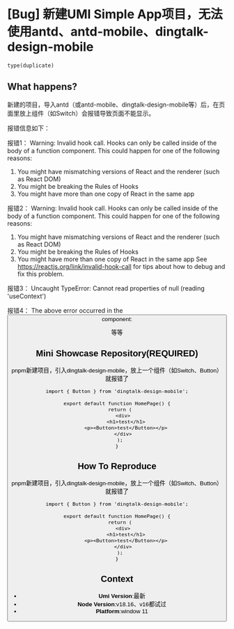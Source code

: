 # [Bug] 新建UMI Simple App项目，无法使用antd、antd-mobile、dingtalk-design-mobile

`type(duplicate)`

## What happens?

新建的项目，导入antd（或antd-mobile、dingtalk-design-mobile等）后，在页面里放上组件（如Switch）会报错导致页面不能显示。

报错信息如下：

报错1：
Warning: Invalid hook call. Hooks can only be called inside of the body of a function component. This could happen for one of the following reasons:

1. You might have mismatching versions of React and the renderer (such as React DOM)
2. You might be breaking the Rules of Hooks
3. You might have more than one copy of React in the same app

报错2：
Warning: Invalid hook call. Hooks can only be called inside of the body of a function component. This could happen for one of the following reasons:

1. You might have mismatching versions of React and the renderer (such as React DOM)
2. You might be breaking the Rules of Hooks
3. You might have more than one copy of React in the same app
   See https://reactjs.org/link/invalid-hook-call for tips about how to debug and fix this problem.

报错3：
Uncaught TypeError: Cannot read properties of null (reading 'useContext')

报错4：
The above error occurred in the <Button> component:

等等

## Mini Showcase Repository(REQUIRED)

pnpm新建项目，引入dingtalk-design-mobile，放上一个组件（如Switch、Button）就报错了

```
import { Button } from 'dingtalk-design-mobile';

export default function HomePage() {
  return (
    <div>
      <h1>test</h1>
      <p><Button>test</Button></p>
    </div>
  );
}
```

## How To Reproduce

pnpm新建项目，引入dingtalk-design-mobile，放上一个组件（如Switch、Button）就报错了

```
import { Button } from 'dingtalk-design-mobile';

export default function HomePage() {
  return (
    <div>
      <h1>test</h1>
      <p><Button>test</Button></p>
    </div>
  );
}
```

## Context

- **Umi Version**:最新
- **Node Version**:v18.16、v16都试过
- **Platform**:window 11
